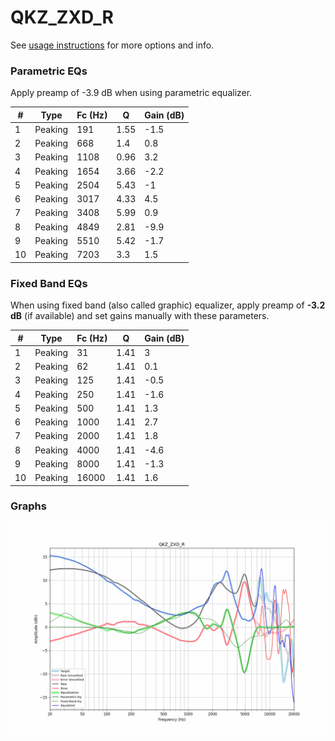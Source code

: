 # QKZ_ZXD_R
See [usage instructions](https://github.com/jaakkopasanen/AutoEq#usage) for more options and info.

### Parametric EQs
Apply preamp of -3.9 dB when using parametric equalizer.

|   # | Type    |   Fc (Hz) |    Q |   Gain (dB) |
|-----|---------|-----------|------|-------------|
|   1 | Peaking |       191 | 1.55 |        -1.5 |
|   2 | Peaking |       668 | 1.4  |         0.8 |
|   3 | Peaking |      1108 | 0.96 |         3.2 |
|   4 | Peaking |      1654 | 3.66 |        -2.2 |
|   5 | Peaking |      2504 | 5.43 |        -1   |
|   6 | Peaking |      3017 | 4.33 |         4.5 |
|   7 | Peaking |      3408 | 5.99 |         0.9 |
|   8 | Peaking |      4849 | 2.81 |        -9.9 |
|   9 | Peaking |      5510 | 5.42 |        -1.7 |
|  10 | Peaking |      7203 | 3.3  |         1.5 |

### Fixed Band EQs
When using fixed band (also called graphic) equalizer, apply preamp of **-3.2 dB** (if available) and set gains manually with these parameters.

|   # | Type    |   Fc (Hz) |    Q |   Gain (dB) |
|-----|---------|-----------|------|-------------|
|   1 | Peaking |        31 | 1.41 |         3   |
|   2 | Peaking |        62 | 1.41 |         0.1 |
|   3 | Peaking |       125 | 1.41 |        -0.5 |
|   4 | Peaking |       250 | 1.41 |        -1.6 |
|   5 | Peaking |       500 | 1.41 |         1.3 |
|   6 | Peaking |      1000 | 1.41 |         2.7 |
|   7 | Peaking |      2000 | 1.41 |         1.8 |
|   8 | Peaking |      4000 | 1.41 |        -4.6 |
|   9 | Peaking |      8000 | 1.41 |        -1.3 |
|  10 | Peaking |     16000 | 1.41 |         1.6 |

### Graphs
![](./QKZ_ZXD_R.png)
